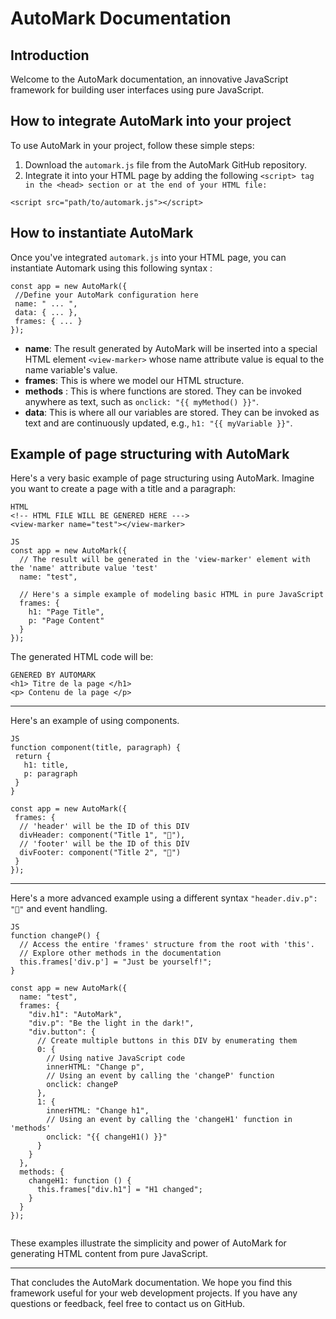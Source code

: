 # AutoMark Documentation

## Introduction

Welcome to the AutoMark documentation, an innovative JavaScript framework for building user interfaces using pure JavaScript.

## How to integrate AutoMark into your project

To use AutoMark in your project, follow these simple steps:

1. Download the `automark.js` file from the AutoMark GitHub repository.
2. Integrate it into your HTML page by adding the following `<script> tag in the <head> section or at the end of your HTML file:`

`<script src="path/to/automark.js"></script> `

## How to instantiate AutoMark 

Once you've integrated `automark.js` into your HTML page, you can instantiate Automark using this following syntax :

```
const app = new AutoMark({
 //Define your AutoMark configuration here
 name: " ... ",
 data: { ... },
 frames: { ... }
});
```


- **name**: The result generated by AutoMark will be inserted into a special HTML element `<view-marker>` whose name attribute value is equal to the name variable's value.
- **frames**: This is where we model our HTML structure.
- **methods** : This is where functions are stored. They can be invoked anywhere as text, such as `onclick: "{{ myMethod() }}"`.
- **data**: This is where all our variables are stored. They can be invoked as text and are continuously updated, e.g., `h1: "{{ myVariable }}"`.


## Example of page structuring with AutoMark

Here's a very basic example of page structuring using AutoMark. Imagine you want to create a page with a title and a paragraph:

```
HTML 
<!-- HTML FILE WILL BE GENERED HERE --->
<view-marker name="test"></view-marker>
```

```
JS
const app = new AutoMark({
  // The result will be generated in the 'view-marker' element with the 'name' attribute value 'test'
  name: "test",
  
  // Here's a simple example of modeling basic HTML in pure JavaScript
  frames: {
    h1: "Page Title",
    p: "Page Content"
  }
});

```
The generated HTML code will be:
```
GENERED BY AUTOMARK
<h1> Titre de la page </h1>
<p> Contenu de la page </p>
 ```

____

Here's an example of using components. 


```
JS
function component(title, paragraph) {
 return {
   h1: title,
   p: paragraph 
 }
}

const app = new AutoMark({
 frames: {
  // 'header' will be the ID of this DIV
  divHeader: component("Title 1", "🐯"),
  // 'footer' will be the ID of this DIV
  divFooter: component("Title 2", "🐺")
 }
});

```

___

Here's a more advanced example using a different syntax `"header.div.p": "🐔"` and event handling.



```
JS
function changeP() {
  // Access the entire 'frames' structure from the root with 'this'.
  // Explore other methods in the documentation
  this.frames['div.p'] = "Just be yourself!";
}

const app = new AutoMark({
  name: "test",
  frames: {
    "div.h1": "AutoMark", 
    "div.p": "Be the light in the dark!",
    "div.button": {
      // Create multiple buttons in this DIV by enumerating them
      0: {
        // Using native JavaScript code
        innerHTML: "Change p",
        // Using an event by calling the 'changeP' function
        onclick: changeP
      },
      1: {
        innerHTML: "Change h1",
        // Using an event by calling the 'changeH1' function in 'methods'
        onclick: "{{ changeH1() }}"
      }
    }
  },
  methods: {
    changeH1: function () {
      this.frames["div.h1"] = "H1 changed";
    }
  }
});


```


These examples illustrate the simplicity and power of AutoMark for generating HTML content from pure JavaScript.
________
That concludes the AutoMark documentation. We hope you find this framework useful for your web development projects. If you have any questions or feedback, feel free to contact us on GitHub.

